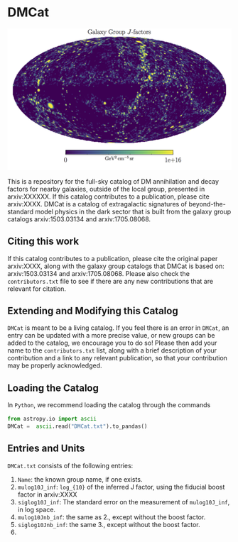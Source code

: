 # DMCat

![Full Sky J](https://raw.githubusercontent.com/bsafdi/DMCat/master/plots/jfactors.png "Full Sky Map of Extragalactic J-factors")

This is a repository for the full-sky catalog of DM annihilation and decay factors for nearby galaxies, outside of the local group, presented in arxiv:XXXXXX.  If this catalog contributes to a publication, please cite arxiv:XXXX.  DMCat is a catalog of extragalactic signatures of beyond-the-standard model physics in the dark sector that is built from the galaxy group catalogs arxiv:1503.03134 and arxiv:1705.08068.  

## Citing this work

If this catalog contributes to a publication, please cite the original paper arxiv:XXXX, along with the galaxy group catalogs that DMCat is based on: arxiv:1503.03134 and arxiv:1705.08068.  Please also check the `contributors.txt` file to see if there are any new contributions that are relevant for citation.

## Extending and Modifying this Catalog

`DMCat` is meant to be a living catalog.  If you feel there is an error in `DMCat`, an entry can be updated with a more precise value, or new groups can be added to the catalog, we encourage you to do so!  Please then add your name to the `contributors.txt` list, along with a brief description of your contribution and a link to any relevant publication, so that your contribution may be properly acknowledged.   

## Loading the Catalog

In `Python`, we recommend loading the catalog through the commands

```python
from astropy.io import ascii
DMCat =  ascii.read("DMCat.txt").to_pandas()
```

## Entries and Units

`DMCat.txt` consists of the following entries:
	
1.  `Name`: the known group name, if one exists.
2.  `mulog10J_inf`: `log_{10}` of the inferred J factor, using the fiducial boost factor in arxiv:XXXX
3.	`siglog10J_inf`: The standard error on the measurement of `mulog10J_inf`, in log space.
4.  `mulog10Jnb_inf`: the same as 2., except without the boost factor.
5. `siglog10Jnb_inf`: the same 3., except without the boost factor.
6. 


